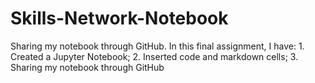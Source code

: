 # Skills-Network-Notebook
Sharing my notebook through GitHub. In this final assignment, I have:  1. Created a Jupyter Notebook;  2. Inserted code and markdown cells;  3. Sharing my notebook through GitHub
